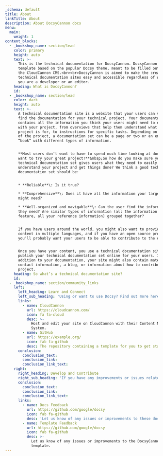 ```yaml
---
_schema: default
title: About
linkTitle: About
description: About DocsyCannon docs
menu:
  main:
    weight: 1
content_blocks:
  - _bookshop_name: section/lead
    color: primary
    height: auto
    text: >-
      This is the technical documentation for DocsyCannon. DocsyCannon is a Hugo
      template based on the popular Docsy theme, meant to be filled out using
      the CloudCannon CMS.<br><br>DocsyCannon is aimed to make the creation of
      technical documentation sites easy and accessible regardless of whether
      you are a developer or an editor.
    heading: What is DocsyCannon?
    id:
  - _bookshop_name: section/lead
    color: dark
    height: auto
    text: >-
      A technical documentation site is a website that your users can visit to
      find the documentation for your technical project. Your documentation set
      contains all the information you think your users might need to engage
      with your project, from overviews that help them understand what the
      project is for, to instructions for specific tasks. Depending on the size
      of the project, a documentation set can be a page or two or an entire
      “book” with different types of information.


      **Most users don’t want to have to spend much time looking at docs - they
      want to try your great project!**&nbsp;So how do you make sure your
      technical documentation set gives users what they need to easily
      understand your project and get things done? We think a good technical
      documentation set should be:


      * **Reliable**\: Is it true?

      * **Comprehensive**\: Does it have all the information your target users
      might need?

      * **Well-organized and navigable**\: Can the user find the information
      they need? Are similar types of information (all the information about a
      feature, all your reference information) grouped together?


      If you have users around the world, you might also want to provide your
      content in multiple languages, and if you have an open source project,
      you’ll probably want your users to be able to contribute to the docs.


      Once you have your content, you use a technical documentation site to
      publish your technical documentation set online for your users. In
      addition to your documentation, your site might also contain material like
      contact information, a blog, or information about how to contribute to the
      project.
    heading: So what’s a technical documentation site?
    id:
  - _bookshop_name: section/community_links
    left:
      left_heading: Learn and Connect
      left_sub_heading: 'Using or want to use Docsy? Find out more here:'
      links:
        - name: CloudCannon
          url: https://cloudcannon.com/
          icon: fa fa-cloud
          desc: >-
            Host and edit your site on CloudCannon with their Content Management
            System.
        - name: GitHub
          url: https://example.org/
          icon: fab fa-github
          desc: The repository containing a template for you to get started.
      conclusion:
        conclusion_text:
        conclusion_link:
        conclusion_link_text:
    right:
      right_heading: Develop and Contribute
      right_sub_heading: 'If you have any improvements or issues related to DocsyCannon:'
      conclusion:
        conclusion_text:
        conclusion_link:
        conclusion_link_text:
      links:
        - name: Docs Feedback
          url: https://github.com/google/docsy
          icon: fab fa-github
          desc: 'Let us know of any issues or improvements to these docs. '
        - name: Template Feedback
          url: https://github.com/google/docsy
          icon: fab fa-github
          desc: >-
            Let us know of any issues or improvements to the DocsyCannon
            template. 
---
```

